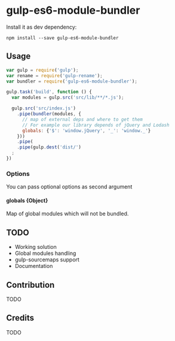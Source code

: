 gulp-es6-module-bundler
===============================

Install it as dev dependency:
```
npm install --save gulp-es6-module-bundler
```

## Usage

```javascript
var gulp = require('gulp');
var rename = require('gulp-rename');
var bundler = require('gulp-es6-module-bundler');

gulp.task('build', function () {
  var modules = gulp.src('src/lib/**/*.js');

  gulp.src('src/index.js')
    .pipe(bundler(modules, {
      // map of external deps and where to get them
      // For example our library depends of jQuery and Lodash
      globals: {'$': 'window.jQuery', '_': 'window._'}
    }))
    .pipe(
    .pipe(gulp.dest('dist/')
  ;
})
```

### Options
You can pass optional options as second argument

#### globals {Object}
Map of global modules which will not be bundled.

## TODO
 - Working solution
 - Global modules handling
 - gulp-sourcemaps support
 - Documentation

## Contribution
TODO

## Credits
TODO
